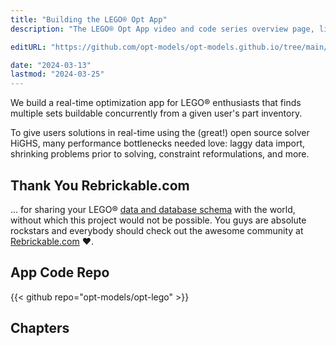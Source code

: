 ```yaml
---
title: "Building the LEGO® Opt App"
description: "The LEGO® Opt App video and code series overview page, listing all installments in the series and summarizing the project-based learnings the aim to convey."

editURL: "https://github.com/opt-models/opt-models.github.io/tree/main/content/compendium/dev-creature-comforts/index.md"

date: "2024-03-13"
lastmod: "2024-03-25"
---
```


We build a real-time optimization app for LEGO® enthusiasts that finds multiple sets buildable concurrently from a given user's part inventory.

To give users solutions in real-time using the (great!) open source solver HiGHS, many performance bottlenecks needed love: laggy data import, shrinking problems prior to solving, constraint reformulations, and more. 

## Thank You Rebrickable.com

... for sharing your LEGO® [data and database schema](https://rebrickable.com/downloads/) with the world, without which this project would not be possible. You guys are absolute rockstars and everybody should check out the awesome community at [Rebrickable.com](https://rebrickable.com/home/) ❤️.

## App Code Repo

{{< github repo="opt-models/opt-lego" >}}

## Chapters
